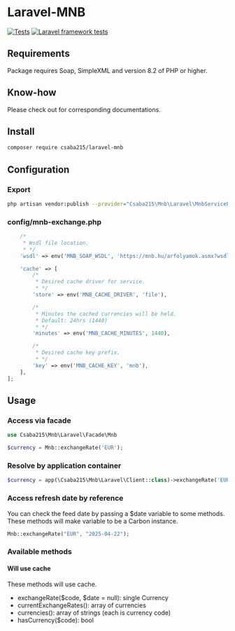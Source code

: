 # Laravel-MNB

[![Tests](https://github.com/csaba215/laravel-mnb/actions/workflows/tests.yml/badge.svg?branch=master)](https://github.com/csaba215/laravel-mnb/actions/workflows/tests.yml)
[![Laravel framework tests](https://github.com/csaba215/laravel-mnb/actions/workflows/laravel-tests.yml/badge.svg?branch=master)](https://github.com/csaba215/laravel-mnb/actions/workflows/laravel-tests.yml)
## Requirements
Package requires Soap, SimpleXML and version 8.2 of PHP or higher.

## Know-how
Please check out for corresponding documentations.

## Install
```bash
composer require csaba215/laravel-mnb
```

## Configuration
### Export
```bash
php artisan vendor:publish --provider="Csaba215\Mnb\Laravel\MnbServiceProvider" --tag="config"
```
### config/mnb-exchange.php
```php
    /*
     * Wsdl file location.
     * */
    'wsdl' => env('MNB_SOAP_WSDL', 'https://mnb.hu/arfolyamok.asmx?wsdl'),

    'cache' => [
        /*
         * Desired cache driver for service.
         * */
        'store' => env('MNB_CACHE_DRIVER', 'file'),

        /*
         * Minutes the cached currencies will be held.
         * Default: 24hrs (1440)
         * */
        'minutes' => env('MNB_CACHE_MINUTES', 1440),

        /*
         * Desired cache key prefix.
         * */
        'key' => env('MNB_CACHE_KEY', 'mnb'),
    ],
];
```

## Usage

### Access via facade
```php
use Csaba215\Mnb\Laravel\Facade\Mnb

$currency = Mnb::exchangeRate('EUR');
```

### Resolve by application container
```php
$currency = app(\Csaba215\Mnb\Laravel\Client::class)->exchangeRate('EUR');
```
### Access refresh date by reference
You can check the feed date by passing a $date variable to some methods.
These methods will make variable to be a Carbon instance.

```php
Mnb::exchangeRate("EUR", "2025-04-22");
```

### Available methods

#### Will use cache
These methods will use cache.
- exchangeRate($code, $date = null): single Currency
- currentExchangeRates(): array of currencies
- currencies(): array of strings (each is currency code)
- hasCurrency($code): bool
